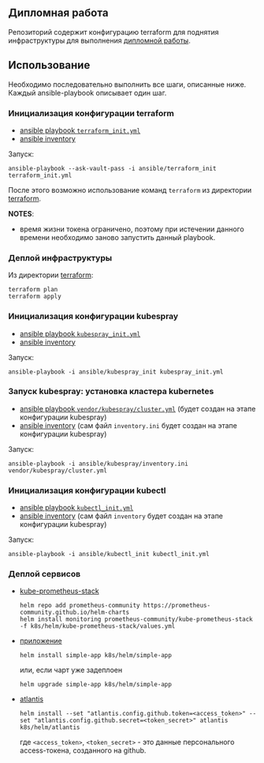 ## Дипломная работа

Репозиторий содержит конфигурацию terraform для поднятия инфраструктуры для выполнения [дипломной работы](https://github.com/Dannecron/netology-devops/blob/main/src/graduate_work/readme.md).

## Использование

Необходимо последовательно выполнить все шаги, описанные ниже. Каждый ansible-playbook описывает один шаг.

### Инициализация конфигурации terraform

* [ansible playbook `terraform_init.yml`](/terraform_init.yml)
* [ansible inventory](/ansible/terraform_init)

Запуск:

```shell
ansible-playbook --ask-vault-pass -i ansible/terraform_init terraform_init.yml
```

После этого возможно использование команд `terraform` из директории [terraform](/terraform).

__NOTES__:
* время жизни токена ограничено, поэтому при истечении данного времени необходимо заново запустить данный playbook.

### Деплой инфраструктуры

Из директории [terraform](./terraform):

```shell
terraform plan
terraform apply
```

### Инициализация конфигурации kubespray

* [ansible playbook `kubespray_init.yml`](/kubespray_init.yml)
* [ansible inventory](/ansible/kubespray_init)

Запуск:

```shell
ansible-playbook -i ansible/kubespray_init kubespray_init.yml
```

### Запуск kubespray: установка кластера kubernetes

* [ansible playbook `vendor/kubespray/cluster.yml`](/vendor/kubespray/cluster.yml) (будет создан на этапе конфигурации kubespray)
* [ansible inventory](/ansible/kubespray) (сам файл `inventory.ini` будет создан на этапе конфигурации kubespray)

Запуск:

```shell
ansible-playbook -i ansible/kubespray/inventory.ini vendor/kubespray/cluster.yml
```

### Инициализация конфигурации kubectl

* [ansible playbook `kubectl_init.yml`](/kubectl_init.yml)
* [ansible inventory](/ansible/kubectl_init) (сам файл `inventory` будет создан на этапе конфигурации kubespray)

Запуск:

```shell
ansible-playbook -i ansible/kubectl_init kubectl_init.yml
```

### Деплой сервисов

* [kube-prometheus-stack](https://artifacthub.io/packages/helm/prometheus-community/kube-prometheus-stack)

    ```shell
    helm repo add prometheus-community https://prometheus-community.github.io/helm-charts
    helm install monitoring prometheus-community/kube-prometheus-stack -f k8s/helm/kube-prometheus-stack/values.yml
    ```
* [приложение](https://github.com/Dannecron/parcel-example-neko)

    ```shell
    helm install simple-app k8s/helm/simple-app
    ```
    или, если чарт уже задеплоен
    ```shell
    helm upgrade simple-app k8s/helm/simple-app
    ```
* [atlantis](https://www.runatlantis.io)

    ```shell
    helm install --set "atlantis.config.github.token=<access_token>" --set "atlantis.config.github.secret=<token_secret>" atlantis k8s/helm/atlantis
    ```
  
    где `<access_token>`, `<token_secret>` - это данные персонального access-токена, созданного на github.

